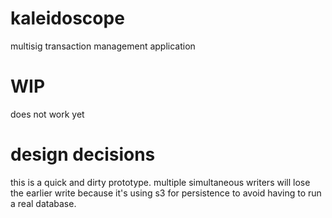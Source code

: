 # kaleidoscope

multisig transaction management application

# WIP

does not work yet

# design decisions

this is a quick and dirty prototype. multiple simultaneous writers will lose
the earlier write because it's using s3 for persistence to avoid having to
run a real database.
